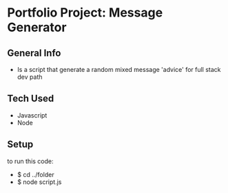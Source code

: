 # Portfolio Project: Message Generator #

## General Info ##
+ Is a script that generate a random mixed message 'advice' for full stack dev path

## Tech Used ##
+ Javascript
+ Node

## Setup ##
to run this code:
+ $ cd ../folder
+ $ node script.js
